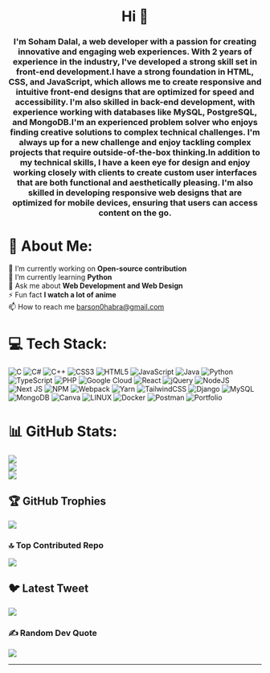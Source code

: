 <h1 align="center">Hi 👋</h1>
<h3 align="center">I'm Soham Dalal, a web developer with a passion for creating innovative and engaging web experiences. With 2 years of experience in the industry, I've developed a strong skill set in front-end development.I have a strong foundation in HTML, CSS, and JavaScript, which allows me to create responsive and intuitive front-end designs that are optimized for speed and accessibility. I'm also skilled in back-end development, with experience working with databases like MySQL, PostgreSQL, and MongoDB.I'm an experienced problem solver who enjoys finding creative solutions to complex technical challenges. I'm always up for a new challenge and enjoy tackling complex projects that require outside-of-the-box thinking.In addition to my technical skills, I have a keen eye for design and enjoy working closely with clients to create custom user interfaces that are both functional and aesthetically pleasing. I'm also skilled in developing responsive web designs that are optimized for mobile devices, ensuring that users can access content on the go.</h3>


# 💫 About Me:
🔭 I’m currently working on **Open-source contribution**<br>🌱 I’m currently learning **Python**<br>💬 Ask me about **Web Development and Web Design**<br>⚡ Fun fact **I watch a lot of anime**<br>📫 How to reach me barson0habra@gmail.com


<!-- ## 🌐 Socials:
[![Discord](https://img.shields.io/badge/Discord-%237289DA.svg?logo=discord&logoColor=white)](https://discord.gg/1564) [![Instagram](https://img.shields.io/badge/Instagram-%23E4405F.svg?logo=Instagram&logoColor=white)](https://instagram.com/mr_sd_jack_003) [![LinkedIn](https://img.shields.io/badge/LinkedIn-%230077B5.svg?logo=linkedin&logoColor=white)](https://linkedin.com/in/soham-dalal) [![Medium](https://img.shields.io/badge/Medium-12100E?logo=medium&logoColor=white)](https://medium.com/@Soham Dalal) [![Twitter](https://img.shields.io/badge/Twitter-%231DA1F2.svg?logo=Twitter&logoColor=white)](https://twitter.com/mr_sd_jack_003) -->

# 💻 Tech Stack:
![C](https://img.shields.io/badge/c-%2300599C.svg?style=for-the-badge&logo=c&logoColor=white) ![C#](https://img.shields.io/badge/c%23-%23239120.svg?style=for-the-badge&logo=c-sharp&logoColor=white) ![C++](https://img.shields.io/badge/c++-%2300599C.svg?style=for-the-badge&logo=c%2B%2B&logoColor=white) ![CSS3](https://img.shields.io/badge/css3-%231572B6.svg?style=for-the-badge&logo=css3&logoColor=white) ![HTML5](https://img.shields.io/badge/html5-%23E34F26.svg?style=for-the-badge&logo=html5&logoColor=white) ![JavaScript](https://img.shields.io/badge/javascript-%23323330.svg?style=for-the-badge&logo=javascript&logoColor=%23F7DF1E) ![Java](https://img.shields.io/badge/java-%23ED8B00.svg?style=for-the-badge&logo=java&logoColor=white) ![Python](https://img.shields.io/badge/python-3670A0?style=for-the-badge&logo=python&logoColor=ffdd54) ![TypeScript](https://img.shields.io/badge/typescript-%23007ACC.svg?style=for-the-badge&logo=typescript&logoColor=white) ![PHP](https://img.shields.io/badge/php-%23777BB4.svg?style=for-the-badge&logo=php&logoColor=white) ![Google Cloud](https://img.shields.io/badge/Google%20Cloud-%234285F4.svg?style=for-the-badge&logo=google-cloud&logoColor=white) ![React](https://img.shields.io/badge/react-%2320232a.svg?style=for-the-badge&logo=react&logoColor=%2361DAFB) ![jQuery](https://img.shields.io/badge/jquery-%230769AD.svg?style=for-the-badge&logo=jquery&logoColor=white) ![NodeJS](https://img.shields.io/badge/node.js-6DA55F?style=for-the-badge&logo=node.js&logoColor=white) ![Next JS](https://img.shields.io/badge/Next-black?style=for-the-badge&logo=next.js&logoColor=white) ![NPM](https://img.shields.io/badge/NPM-%23000000.svg?style=for-the-badge&logo=npm&logoColor=white) ![Webpack](https://img.shields.io/badge/webpack-%238DD6F9.svg?style=for-the-badge&logo=webpack&logoColor=black) ![Yarn](https://img.shields.io/badge/yarn-%232C8EBB.svg?style=for-the-badge&logo=yarn&logoColor=white) ![TailwindCSS](https://img.shields.io/badge/tailwindcss-%2338B2AC.svg?style=for-the-badge&logo=tailwind-css&logoColor=white) ![Django](https://img.shields.io/badge/django-%23092E20.svg?style=for-the-badge&logo=django&logoColor=white) ![MySQL](https://img.shields.io/badge/mysql-%2300f.svg?style=for-the-badge&logo=mysql&logoColor=white) ![MongoDB](https://img.shields.io/badge/MongoDB-%234ea94b.svg?style=for-the-badge&logo=mongodb&logoColor=white) ![Canva](https://img.shields.io/badge/Canva-%2300C4CC.svg?style=for-the-badge&logo=Canva&logoColor=white) ![LINUX](https://img.shields.io/badge/Linux-FCC624?style=for-the-badge&logo=linux&logoColor=black) ![Docker](https://img.shields.io/badge/docker-%230db7ed.svg?style=for-the-badge&logo=docker&logoColor=white) ![Postman](https://img.shields.io/badge/Postman-FF6C37?style=for-the-badge&logo=postman&logoColor=white) ![Portfolio](https://img.shields.io/badge/Portfolio-%23000000.svg?style=for-the-badge&logo=firefox&logoColor=#FF7139)
# 📊 GitHub Stats:
![](https://github-readme-stats.vercel.app/api?username=dalalsoham&theme=radical&hide_border=false&include_all_commits=false&count_private=false)<br/>
![](https://github-readme-streak-stats.herokuapp.com/?user=dalalsoham&theme=radical&hide_border=false)<br/>
![](https://github-readme-stats.vercel.app/api/top-langs/?username=dalalsoham&theme=radical&hide_border=false&include_all_commits=false&count_private=false&layout=compact)

## 🏆 GitHub Trophies
![](https://github-profile-trophy.vercel.app/?username=dalalsoham&theme=radical&no-frame=false&no-bg=true&margin-w=4)

### 🔝 Top Contributed Repo
![](https://github-contributor-stats.vercel.app/api?username=dalalsoham&limit=5&theme=dark&combine_all_yearly_contributions=true)

## 🐦 Latest Tweet
[![](https://gtce.itsvg.in/api?username=mr_sd_jack_003)](https://github.com/VishwaGauravIn/github-twitter-card-embed)

### ✍️ Random Dev Quote
![](https://quotes-github-readme.vercel.app/api?type=vetical&theme=radical)

---
<!-- [![](https://visitcount.itsvg.in/api?id=dalalsoham&icon=0&color=0)](https://visitcount.itsvg.in) -->

<!-- Proudly created with GPRM ( https://gprm.itsvg.in ) -->
